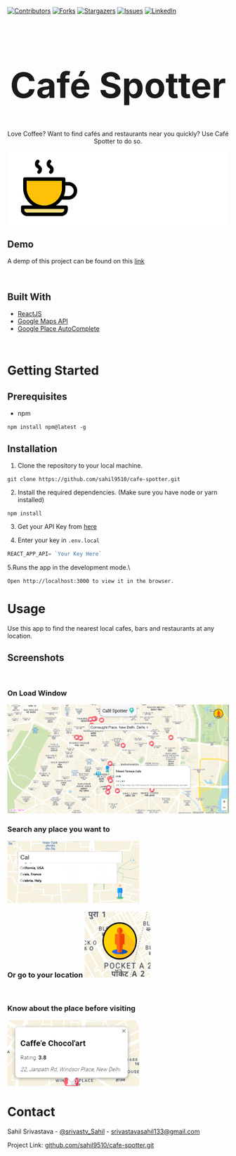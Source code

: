 [![Contributors][contributors-shield]][contributors-url]
[![Forks][forks-shield]][forks-url]
[![Stargazers][stars-shield]][stars-url]
[![Issues][issues-shield]][issues-url]
[![LinkedIn][linkedin-shield]][linkedin-url]

<div align="center">
<h1 style="font-size: 5rem">Café Spotter</h1>

Love Coffee? Want to find cafés and restaurants near you quickly? Use Café Spotter to do so.

<img src="./public/readme/cafeLogo.png">
</div>

## Demo

A demp of this project can be found on this [link](https://cafe-spotter.vercel.app/)

<br/>

## Built With
- [ReactJS](https://reactjs.org/)
- [Google Maps API](https://developers.google.com/maps)
- [Google Place AutoComplete](https://developers.google.com/maps/documentation/places/web-service/autocomplete)

<br/>

# Getting Started

## Prerequisites

- npm
```
npm install npm@latest -g
```

## Installation

1. Clone the repository to your local machine.

```
git clone https://github.com/sahil9510/cafe-spotter.git
```

2. Install the required dependencies. (Make sure you have node or yarn installed)

```
npm install
```

3. Get your API Key from [here](https://developers.google.com/maps)

4. Enter your key in `.env.local`

```js
REACT_APP_API= `Your Key Here`
```

5.Runs the app in the development mode.\
```
Open http://localhost:3000 to view it in the browser.
```

# Usage

Use this app to find the nearest local cafes, bars and restaurants at any location.

## Screenshots

<br/>

### On Load Window
<img src="./public/readme/Capture.PNG"/>
<br/>

<div style="text-align: left;">
<h3 style="display:inline-block">Search any place you want to</h3>

<img  width="300px" src="./public/readme/Capture1.PNG"/>

</div>

<br/>
<div >
<h3 style="display:inline-block">Or go to your location</h3>

<img  width="150px" height="150px" src="./public/readme/Capture2.PNG"/>

</div>
<br/>
<div>

<h3 style="display:inline-block">Know about the place before visiting</h3>
<img  width="300px" height="150px" src="./public/readme/Capture3.PNG"/>

</div>


# Contact
Sahil Srivastava - [@srivastv_Sahil](https://twitter.com/srivastv_Sahil) - [srivastavasahil133@gmail.com](mailto:srivastavasahil133@gmail.com)

Project Link: [github.com/sahil9510/cafe-spotter.git](https://github.com/sahil9510/cafe-spotter.git)


[contributors-shield]: https://img.shields.io/github/contributors/sahil9510/cafe-spotter.svg?style=for-the-badge
[contributors-url]: https://github.com/sahil9510/cafe-spotter/graphs/contributors
[forks-shield]: https://img.shields.io/github/forks/sahil9510/cafe-spotter.svg?style=for-the-badge
[forks-url]: https://github.com/sahil9510/cafe-spotter/network/members
[stars-shield]: https://img.shields.io/github/stars/sahil9510/cafe-spotter.svg?style=for-the-badge
[stars-url]: https://github.com/sahil9510/cafe-spotter/stargazers
[issues-shield]: https://img.shields.io/github/issues/sahil9510/cafe-spotter.svg?style=for-the-badge
[issues-url]: https://github.com/sahil9510/cafe-spotter/issues
[linkedin-shield]: https://img.shields.io/badge/-LinkedIn-black.svg?style=for-the-badge&logo=linkedin&colorB=555
[linkedin-url]: https://www.linkedin.com/in/sahil-srivastava-1a0564138/